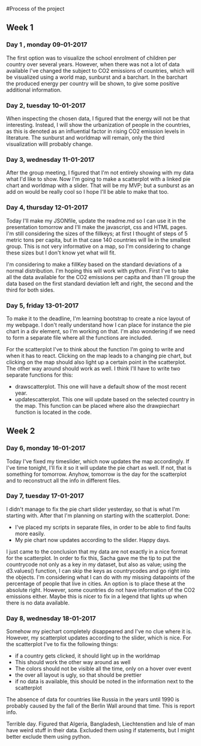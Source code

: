 #Process of the project
## Week 1
### Day 1 , monday 09-01-2017
The first option was to visualize the school enrolment of children per country over several years. However, when there was not a lot of data available I've changed the subject to CO2 emissions of countries, which will be visualized using a world map, sunburst and a barchart. In the barchart the produced energy per country will be shown, to give some positive additional information. 

### Day 2, tuesday 10-01-2017
When inspecting the chosen data, I figured that the energy will not be that interesting. Instead, I will show the urbanization of people in the countries, as this is denoted as an influential factor in rising CO2 emission levels in literature.  The sunburst and worldmap will remain, only the third visualization willl probably change. 

### Day 3, wednesday 11-01-2017
After the group meeting, I figured that I'm not entirely showing with my data what I'd like to show. Now I'm going to make a scatterplot with a linked pie chart and worldmap with a slider. That will be my MVP; but a sunburst as an add on would be really cool so I hope I'll be able to make that too. 

### Day 4, thursday 12-01-2017
Today I'll make my JSONfile, update the readme.md so I can use it in the presentation tomorrow and I'll make the javascript, css and HTML pages.
I'm still considering the sizes of the fillkeys; at first I thought of steps of 5 metric tons per capita, but in that case 140 countries will lie in the smallest group. This is not very informative on a map, so I'm considering to change these sizes but I don't know yet what will fit. 

I'm considering to make a fillKey based on the standard deviations of a normal distribution. I'm hoping this will work with python. First I've to take all the data available for the CO2 emissions per capita and than I'll group the data based on the first standard deviation left and right, the second and the third for both sides. 

### Day 5, friday 13-01-2017
To make it to the deadline, I'm learning bootstrap to create a nice layout of my webpage. I don't really understand how I can place for instance the pie chart in a div element, so I'm working on that. I'm also wondering if we need to form a separate file where all the functions are included.

For the scatterplot I've to think about the function I'm going to write and when it has to react. Clicking on the map leads to a changing pie chart, but clicking on the map should also light up a certain point in the scatterplot. The other way around should work as well. I think I'll have to write two separate functions for this:
* drawscatterplot. This one will have a default show of the most recent year. 
* updatescatterplot. This one will update based on the selected country in the map. This function can be placed where also the drawpiechart function is located in the code. 

## Week 2
### Day 6, monday 16-01-2017
Today I've fixed my timeslider, which now updates the map accordingly. If I've time tonight, I'll fix it so it will update the pie chart as well. If not, that is something for tomorrow. Anyhow, tomorrow is the day for the scatterplot and to reconstruct all the info in different files. 

### Day 7, tuesday 17-01-2017
I didn't manage to fix the pie chart slider yesterday, so that is what I'm starting with. After that I'm planning on starting with the scatterplot. 
Done:
* I've placed my scripts in separate files, in order to be able to find faults more easily.
* My pie chart now updates according to the slider. Happy days.

I just came to the conclusion that my data are not exactly in a nice format for the scatterplot. In order to fix this, Sacha gave me the tip to put the countrycode not only as a key in my dataset, but also as value; using the d3.values() function, I can skip the keys as countrycodes and go right into the objects.
I'm considering what I can do with my missing datapoints of the percentage of people that live in cities. An option is to place these at the absolute right.  However, some countries do not have information of the CO2 emissions either. Maybe this is nicer to fix in a legend that lights up when there is no data available.

### Day 8, wednesday 18-01-2017
Somehow my piechart completely disappeared and I've no clue where it is. However, my scatterplot updates according to the slider, which is nice. For the scatterplot I've to fix the following things:
* if a country gets clicked, it should light up in the worldmap
* This should work the other way around as well
* The colors should not be visible all the time, only on a hover over event
* the over all layout is ugly, so that should be prettier
* if no data is available, this should be noted in the information next to the scatterplot

The absence of data for countries like Russia in the years until 1990 is probably caused by the fall of the Berlin Wall around that time. This is report info.

Terrible day. Figured that Algeria, Bangladesh, Liechtenstien and Isle of man have weird stuff in their data. Excluded them using if statements, but I might better exclude them using python.


